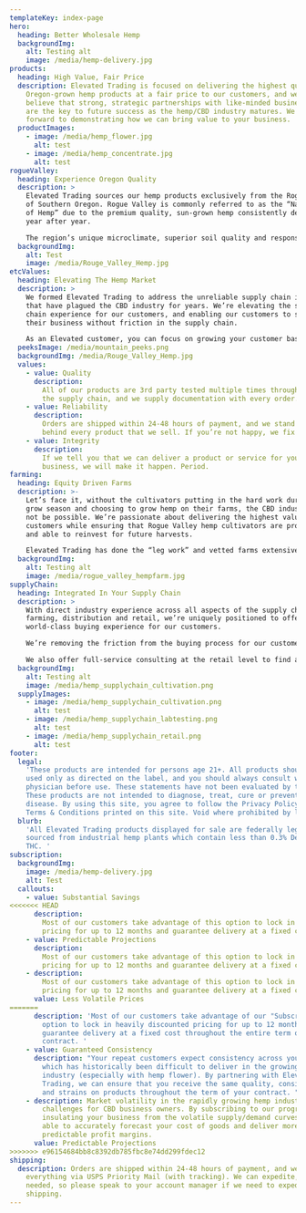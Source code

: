 ```yaml
---
templateKey: index-page
hero:
  heading: Better Wholesale Hemp
  backgroundImg:
    alt: Testing alt
    image: /media/hemp-delivery.jpg
products:
  heading: High Value, Fair Price
  description: Elevated Trading is focused on delivering the highest quality,
    Oregon-grown hemp products at a fair price to our customers, and we firmly
    believe that strong, strategic partnerships with like-minded business owners
    are the key to future success as the hemp/CBD industry matures. We look
    forward to demonstrating how we can bring value to your business.
  productImages:
    - image: /media/hemp_flower.jpg
      alt: test
    - image: /media/hemp_concentrate.jpg
      alt: test
rogueValley:
  heading: Experience Oregon Quality
  description: >
    Elevated Trading sources our hemp products exclusively from the Rogue Valley
    of Southern Oregon. Rogue Valley is commonly referred to as the “Napa Valley
    of Hemp” due to the premium quality, sun-grown hemp consistently delivered
    year after year. 

    The region’s unique microclimate, superior soil quality and responsible farming practices all unite to deliver a CBD product that simply outperforms other regions in the United States.
  backgroundImg:
    alt: Test
    image: /media/Rouge_Valley_Hemp.jpg
etcValues:
  heading: Elevating The Hemp Market
  description: >
    We formed Elevated Trading to address the unreliable supply chain issues
    that have plagued the CBD industry for years. We’re elevating the supply
    chain experience for our customers, and enabling our customers to scale
    their business without friction in the supply chain. 

    As an Elevated customer, you can focus on growing your customer base knowing we’re hard at work ensuring the highest quality and reliability of every product that we supply for your business.
  peeksImage: /media/mountain_peeks.png
  backgroundImg: /media/Rouge_Valley_Hemp.jpg
  values:
    - value: Quality
      description:
        All of our products are 3rd party tested multiple times throughout
        the supply chain, and we supply documentation with every order.
    - value: Reliability
      description:
        Orders are shipped within 24-48 hours of payment, and we stand
        behind every product that we sell. If you’re not happy, we fix it
    - value: Integrity
      description:
        If we tell you that we can deliver a product or service for your
        business, we will make it happen. Period.
farming:
  heading: Equity Driven Farms
  description: >-
    Let’s face it, without the cultivators putting in the hard work during the
    grow season and choosing to grow hemp on their farms, the CBD industry would
    not be possible. We’re passionate about delivering the highest value for our
    customers while ensuring that Rogue Valley hemp cultivators are profitable
    and able to reinvest for future harvests.

    Elevated Trading has done the “leg work” and vetted farms extensively to form strategic partnerships with the premier grow operations and extraction facilities in Southern Oregon. Our customers are welcome to visit our farms and extraction facilities to see how much care and effort goes into maintaining a premium, compliant, and consistent portfolio of products.
  backgroundImg:
    alt: Testing alt
    image: /media/rogue_valley_hempfarm.jpg
supplyChain:
  heading: Integrated In Your Supply Chain
  description: >
    With direct industry experience across all aspects of the supply chain, from
    farming, distribution and retail, we’re uniquely positioned to offer a
    world-class buying experience for our customers.  

    We’re removing the friction from the buying process for our customers that want high value products but don’t have the time and/or staff to form strategic partnerships directly at the source.

    We also offer full-service consulting at the retail level to find a profitable product mix that will satisfy your customers while maintaining the unique essence of your retail brand. We don’t just sell products, we solve problems.
  backgroundImg:
    alt: Testing alt
    image: /media/hemp_supplychain_cultivation.png
  supplyImages:
    - image: /media/hemp_supplychain_cultivation.png
      alt: test
    - image: /media/hemp_supplychain_labtesting.png
      alt: test
    - image: /media/hemp_supplychain_retail.png
      alt: test
footer:
  legal:
    'These products are intended for persons age 21+. All products should be
    used only as directed on the label, and you should always consult with a
    physician before use. These statements have not been evaluated by the FDA.
    These products are not intended to diagnose, treat, cure or prevent any
    disease. By using this site, you agree to follow the Privacy Policy and all
    Terms & Conditions printed on this site. Void where prohibited by law. '
  blurb:
    'All Elevated Trading products displayed for sale are federally legal and
    sourced from industrial hemp plants which contain less than 0.3% Delta-9
    THC. '
subscription:
  backgroundImg:
    image: /media/hemp-delivery.jpg
    alt: Test
  callouts:
    - value: Substantial Savings
<<<<<<< HEAD
      description:
        Most of our customers take advantage of this option to lock in low
        pricing for up to 12 months and guarantee delivery at a fixed cost.
    - value: Predictable Projections
      description:
        Most of our customers take advantage of this option to lock in low
        pricing for up to 12 months and guarantee delivery at a fixed cost.
    - description:
        Most of our customers take advantage of this option to lock in low
        pricing for up to 12 months and guarantee delivery at a fixed cost.
      value: Less Volatile Prices
=======
      description: 'Most of our customers take advantage of our "Subscribe and Save"
        option to lock in heavily discounted pricing for up to 12 months and
        guarantee delivery at a fixed cost throughout the entire term of the
        contract. '
    - value: Guaranteed Consistency
      description: "Your repeat customers expect consistency across your product lines
        which has historically been difficult to deliver in the growing CBD
        industry (especially with hemp flower). By partnering with Elevated
        Trading, we can ensure that you receive the same quality, consistency,
        and strains on products throughout the term of your contract. "
    - description: Market volatility in the rapidly growing hemp industry causes real
        challenges for CBD business owners. By subscribing to our program and
        insulating your business from the volatile supply/demand curves, you're
        able to accurately forecast your cost of goods and deliver more
        predictable profit margins.
      value: Predictable Projections
>>>>>>> e96154684bb8c8392db785fbc8e74dd299fdec12
shipping:
  description: Orders are shipped within 24-48 hours of payment, and we ship
    everything via USPS Priority Mail (with tracking). We can expedite, if
    needed, so please speak to your account manager if we need to expedite
    shipping.
---
```

